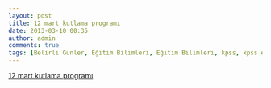 ```yaml
---
layout: post
title: 12 mart kutlama programı
date: 2013-03-10 00:35
author: admin
comments: true
tags: [Belirli Günler, Eğitim Bilimleri, Eğitim Bilimleri, kpss, kpss eğitim bilimleri]
---
```

<a href="http://egitimvaktim.com/dosyalar/2013/03/12mart1921.zip" target="_blank">12 mart kutlama programı</a>
